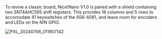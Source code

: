 To revive a classic board, Nice!Nano V1.0 is paired with a shield containing two SN74AHC595 shift registers. This provides 16 columns and 5 rows to accomodate 81 keyswitches of the 658-4081, and leave  room for encoders and LEDs on the N!N GPIO.

![PXL_20240706_011907142](https://github.com/ykill/zmk-config/assets/1191954/054d33d2-b3c9-498b-b2eb-8edf78516655)

